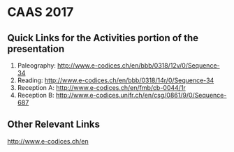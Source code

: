 # CAAS 2017

## Quick Links for the Activities portion of the presentation

1. Paleography: http://www.e-codices.ch/en/bbb/0318/12v/0/Sequence-34
2. Reading: http://www.e-codices.ch/en/bbb/0318/14r/0/Sequence-34
3. Reception A: http://www.e-codices.ch/en/fmb/cb-0044/1r
4. Reception B: http://www.e-codices.unifr.ch/en/csg/0861/9/0/Sequence-687 

## Other Relevant Links

http://www.e-codices.ch/en
